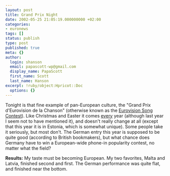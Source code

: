 ```yaml
---
layout: post
title: Grand Prix Night
date: 2002-05-25 21:05:19.000000000 +02:00
categories:
- euronews
tags: []
status: publish
type: post
published: true
meta: {}
author:
  login: shanson
  email: papascott-wp@gmail.com
  display_name: PapaScott
  first_name: Scott
  last_name: Hanson
excerpt: !ruby/object:Hpricot::Doc
  options: {}
---
```

<p>Tonight is that fine example of pan-European culture, the "Grand Prix d'Eurovision de la Chanson" (otherwise known as the <a href="http://www.eurovision.tv/">Eurovision Song Contest</a>). Like Christmas and Easter it comes <a href="/2000/05/14/">every</a> year (although last year I seem not to have mentioned it), and doesn't really change at all (except that this year it is in Estonia, which is somewhat unique). Some people take it seriously, but most don't. The German entry this year is supposed to be quite good (according to British bookmakers), but what chance does Germany have to win a European-wide phone-in popularity contest, no matter what the field?</p>
<p><b>Results:</b> My taste must be becoming European. My two favorites, Malta and Latvia, finished second and first. The German performance was quite flat, and finished near the bottom.</p>
